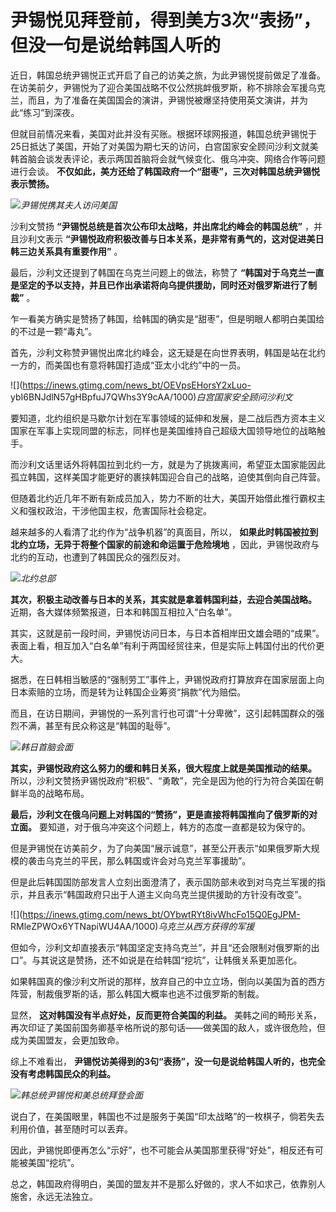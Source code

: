 # 尹锡悦见拜登前，得到美方3次“表扬”，但没一句是说给韩国人听的

近日，韩国总统尹锡悦正式开启了自己的访美之旅，为此尹锡悦提前做足了准备。在访美前夕，尹锡悦为了迎合美国战略不仅公然挑衅俄罗斯，称不排除会军援乌克兰，而且，为了准备在美国国会的演讲，尹锡悦被爆坚持使用英文演讲，并为此“练习”到深夜。

但就目前情况来看，美国对此并没有买账。根据环球网报道，韩国总统尹锡悦于25日抵达了美国，开始了对美国为期七天的访问，白宫国家安全顾问沙利文就美韩首脑会谈发表评论，表示两国首脑将会就气候变化、俄乌冲突、网络合作等问题进行会谈。
**不仅如此，美方还给了韩国政府一个“甜枣”，三次对韩国总统尹锡悦表示赞扬。**

![](https://inews.gtimg.com/news_bt/OWPVS1LpZ43dIlxT4FZ5-BeDymRu4xmTfDuphcZPQXxwsAA/1000)_尹锡悦携其夫人访问美国_

沙利文赞扬 **“尹锡悦总统是首次公布印太战略，并出席北约峰会的韩国总统”** ，并且沙利文表示
**“尹锡悦政府积极改善与日本关系，是非常有勇气的，这对促进美日韩三边关系具有重要作用”** 。

最后，沙利文还提到了韩国在乌克兰问题上的做法，称赞了 **“韩国对于乌克兰一直是坚定的予以支持，并且已作出承诺将向乌提供援助，同时还对俄罗斯进行了制裁”**
。

乍一看美方确实是赞扬了韩国，给韩国的确实是“甜枣”，但是明眼人都明白美国给的不过是一颗“毒丸”。

首先，沙利文称赞尹锡悦出席北约峰会，这无疑是在向世界表明，韩国是站在北约一方的，而美国也有意将韩国打造成“亚太小北约”中的一员。

![](https://inews.gtimg.com/news_bt/OEVpsEHorsY2xLuo-
ybI6BNJdlN57gHBpfuJ7QWhs3Y9cAA/1000)_白宫国家安全顾问沙利文_

要知道，北约组织是马歇尔计划在军事领域的延伸和发展，是二战后西方资本主义国家在军事上实现同盟的标志，同样也是美国维持自己超级大国领导地位的战略触手。

而沙利文话里话外将韩国拉到北约一方，就是为了挑拨离间，希望亚太国家能因此孤立韩国，这样美国才能更好的裹挟韩国迎合自己的战略，迫使其倒向自己阵营。

但随着北约近几年不断有新成员加入，势力不断的壮大，美国开始借此推行霸权主义和强权政治，干涉他国主权，危害国际社会稳定。

越来越多的人看清了北约作为“战争机器”的真面目，所以， **如果此时韩国被拉到北约立场，无异于将整个国家的前途和命运置于危险境地**
，因此，尹锡悦政府与北约的互动，也遭到了韩国民众的强烈反对。

![](https://inews.gtimg.com/news_bt/OxlaaAuiyN3vezXZ5rwTIx4Q1v0EZbGH0KsIMmKC5MhVMAA/1000)_北约总部_

**其次，积极主动改善与日本的关系，其实就是拿着韩国利益，去迎合美国战略。** 近期，各大媒体频繁报道，日本和韩国互相拉入“白名单”。

其实，这就是前一段时间，尹锡悦访问日本，与日本首相岸田文雄会晤的“成果”。表面上看，相互加入“白名单”有利于两国经贸往来，但是实际上韩国付出的代价更大。

据悉，在日韩相当敏感的“强制劳工”事件上，尹锡悦政府打算放弃在国家层面上向日本索赔的立场，而是转为让韩国企业筹资“捐款”代为赔偿。

而且，在访日期间，尹锡悦的一系列言行也可谓“十分卑微”，这引起韩国群众的强烈不满，甚至有民众称这是“韩国的耻辱”。

![](https://inews.gtimg.com/news_bt/O0T1CtFS0m-2j5WBazHCNfAVQwcEYdQMXdErFT9UB3MP8AA/1000)_韩日首脑会面_

**其实，尹锡悦政府这么努力的缓和韩日关系，很大程度上就是美国推动的结果。**
所以，沙利文赞扬尹锡悦政府“积极”、“勇敢”，完全是因为他的行为符合美国在朝鲜半岛的战略布局。

**最后，沙利文在俄乌问题上对韩国的“赞扬”，更是直接将韩国推向了俄罗斯的对立面。** 要知道，对于俄乌冲突这个问题上，韩方的态度一直都是较为保守的。

但是尹锡悦在访美前夕，为了向美国“展示诚意”，甚至公开表示“如果俄罗斯大规模的袭击乌克兰的平民，那么韩国或许会对乌克兰军事援助”。

但是此后韩国国防部发言人立刻出面澄清了，表示国防部未收到对乌克兰军援的指示，并且表示“韩国政府只出于人道主义向乌克兰提供援助的方针没有改变”。

![](https://inews.gtimg.com/news_bt/OYbwtRYt8ivWhcFo15Q0EgJPM-
RMleZPWOx6YTNapiWU4AA/1000)_乌克兰从西方获得的军援_

但如今，沙利文却直接表示“韩国坚定支持乌克兰”，并且“还会限制对俄罗斯的出口”。与其说这是赞扬，还不如说是在给韩国“挖坑”，让韩俄关系更加恶化。

如果韩国真的像沙利文所说的那样，放弃自己的中立立场，倒向以美国为首的西方阵营，制裁俄罗斯的话，那么韩国大概率也逃不过俄罗斯的制裁。

显然， **这对韩国没有半点好处，反而更符合美国的利益。**
美韩之间的畸形关系，再次印证了美国前国务卿基辛格所说的那句话——做美国的敌人，或许很危险，但成为美国盟友，会更加致命。

综上不难看出， **尹锡悦访美得到的3句“表扬”，没一句是说给韩国人听的，也完全没有考虑韩国民众的利益。**

![](https://inews.gtimg.com/news_bt/O5R1KyjvJuGZK1QOCyFz_k0P8UjeYOEvkYu3AhSVvbBKoAA/1000)_韩总统尹锡悦和美总统拜登会面_

说白了，在美国眼里，韩国也不过是服务于美国“印太战略”的一枚棋子，倘若失去利用价值，甚至随时可以丢弃。

因此，尹锡悦即便再怎么“示好”，也不可能会从美国那里获得“好处”，相反还有可能被美国“挖坑”。

总之，韩国政府得明白，美国的盟友并不是那么好做的，求人不如求己，依靠别人施舍，永远无法独立。

